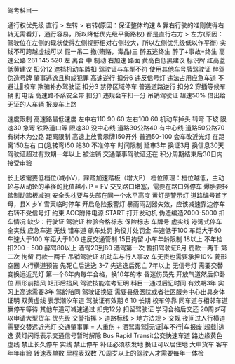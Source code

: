 驾考科目一

通行权优先级
    直行 > 左转 > 右转(原因：保证整体均速 & 靠右行驶的准则使得右转无需看灯，通行容易，所以降低优先级平衡路权)
    都是直行右方 > 左方(原因：驾驶位在左侧的现状使得左侧视野相对右侧较大，所以左侧优先级低以作平衡)
实线不可跨越虚线可以
假一吊二 撤(贿赂，毒品)三 醉五逃终生 醉了+事故=终生
高速公路 261 145 520
左 离合 中 制动 右加速
路面 黄高白低黑建议 标识牌 红高蓝低黄建议
扣分12
    遮挡机动车牌扣
    驾驶证与车型不符
    使用其他车号牌驾驶证
    醉驾
    伪造号牌
    肇事逃逸且构成犯罪
    高速逆行
扣分6
    违反信号灯
    违法占用应急车道
    不避让校车
    欺骗补办驾驶证
扣分3
    禁停区域停车
    普通道路逆行
扣分2
    穿插等候车辆
    打电话
    高速路不系安全带
扣分1
    违规会车扣一分
吊销驾驶证
    超速50%
    借出给无证的人车辆
    报废车上路

速度限制
    高速路最低速度 左中右110 90 60 左右100 60
    机动车掉头 转弯 下坡 限速30
    急弯 铁路道口等 限速30
    没中心线 道路30公路40 有中心线 道路50公路70 有树木为公路
距离限制
    高速上放警示牌150开外 普通50-100
    会车改近光灯 在距离150左右
    口(急转弯)50 站30 不准停车
时间限制
    延审3年 换证3月 换信息30天
    驾驶证超过有效期一年以上 被注销
    交通肇事驾驶证还在 积分周期结束后30日内接受审验

长上坡需要低档位(减小V)，踩踏加速踏板（增大P）
    档位原理：档位越低，主动轮与从动轮的半径的比值越小
    P = FV
交叉路口堵塞，需要在路口外停车
爆胎要轻踏制动踏板减速
安全头枕要与头部在同一个水平高度
黄灯是警示灯
道路编号首字母，县X 乡Y
雪天临时停车 开启危险报警灯
暴雨雨刮器失效，应该减速靠边停车
右转不受信号灯 约束
ACC附件电源 START 打开发动机
伪造编造2000-5000
扣车情况 缺少：行驶证 驾驶证 检验合格标志 保险标志 车牌号
虚实线 港湾式停车 全实线 应急车道 无线 错车道
飙车处罚 拘役并处罚金
车速低于100 车距大于50 车速大于100 车距大于100
违反交通管制 15日拘留
小车年龄限制 18以上
不年检扣200 - 500
醉驾80以上 酒驾20到80
酒驾第一次 暂扣驾驶证6月 罚款一两千 第二次 拘留 罚款一两千 吊销驾驶证
机动车与行人事故 车无责也需要承担10%
菱形空圈 人行横道预告
先死亡后逃逸 3-7 先逃逸后死亡 7年以上
无信号灯 需要交替变换远近光灯
第一个6年内每年合格，换10年的本
昏迷伤员先 开放气道然后仰卧位
扇形前挡风 矩形后挡风
驾驶技能准考证明 科目一通过后记时间 有效期3年
实习上高速需要3年 驾龄陪同
驾驶证换证 需要县级医院或者社区服务中心出具身体证明
双黄虚线 表示潮汐车道
驾驶证有效期 6 10 长期
校车停靠 同车道与相邻车道赢停车等待 其他车道可减速通过
扣完12分 扣留驾驶证 学习合格后交还
20周岁可以申请大型货车
优先级 交警指挥 > 道路标线 > 地方法规 > 交规
夜间过人行横道 需要交替远近光灯
交通肇事罪 = 人重伤 + 酒驾毒驾|无证|车不行|车报废|超载|逃逸
黄灯闪烁表示交通信号暂时解除
Bus Rapid Transit公交快速车道
路边缘黄色虚线 禁止长久停车 实线 禁止停车
补证必须核发地 换证可以居住地
大中货车 客车年年审验
转速表单数 里程表双数
70周岁以上的驾驶人才需要每年一体检
